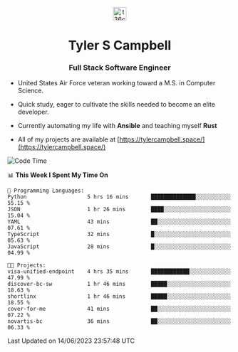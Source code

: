 <p align="center">
<a href="https://www.linkedin.com/in/t36campbell" target="blank"><img align="center" src="https://ik.imagekit.io/t36campbell/Portfolio/linkedin.png.original_m8bbGgPh6.png" alt="t36campbell" height="30" width="30" /></a>
</p>
<h1 align="center">Tyler S Campbell</h1>
<h3 align="center">Full Stack Software Engineer</h3>

* United States Air Force veteran working toward a M.S. in Computer Science.

* Quick study, eager to cultivate the skills needed to become an elite developer.

* Currently automating my life with **Ansible** and teaching myself **Rust**

* All of my projects are available at [https://tylercampbell.space/](https://tylercampbell.space/)

<!--START_SECTION:waka-->
![Code Time](http://img.shields.io/badge/Code%20Time-2%2C565%20hrs%2050%20mins-blue)

📊 **This Week I Spent My Time On** 

```text
💬 Programming Languages: 
Python                   5 hrs 16 mins       ██████████████░░░░░░░░░░░   55.15 % 
JSON                     1 hr 26 mins        ████░░░░░░░░░░░░░░░░░░░░░   15.04 % 
YAML                     43 mins             ██░░░░░░░░░░░░░░░░░░░░░░░   07.61 % 
TypeScript               32 mins             █░░░░░░░░░░░░░░░░░░░░░░░░   05.63 % 
JavaScript               28 mins             █░░░░░░░░░░░░░░░░░░░░░░░░   04.99 % 

🐱‍💻 Projects: 
visa-unified-endpoint    4 hrs 35 mins       ████████████░░░░░░░░░░░░░   47.99 % 
discover-bc-sw           1 hr 46 mins        █████░░░░░░░░░░░░░░░░░░░░   18.63 % 
shortlinx                1 hr 46 mins        █████░░░░░░░░░░░░░░░░░░░░   18.55 % 
cover-for-me             41 mins             ██░░░░░░░░░░░░░░░░░░░░░░░   07.22 % 
novartis-bc              36 mins             ██░░░░░░░░░░░░░░░░░░░░░░░   06.33 % 
```


 Last Updated on 14/06/2023 23:57:48 UTC
<!--END_SECTION:waka-->
